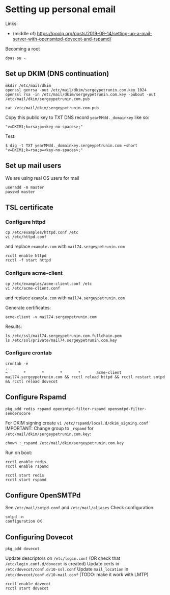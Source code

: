 # Setting up personal email
Links:
 * (middle of) https://poolp.org/posts/2019-09-14/setting-up-a-mail-server-with-opensmtpd-dovecot-and-rspamd/

Becoming a root
```
doas su -
```

## Set up DKIM (DNS continuation)
```
mkdir /etc/mail/dkim
openssl genrsa -out /etc/mail/dkim/sergeypetrunin.com.key 1024
openssl rsa -in /etc/mail/dkim/sergeypetrunin.com.key -pubout -out /etc/mail/dkim/sergeypetrunin.com.pub

cat /etc/mail/dkim/sergeypetrunin.com.pub
```
Copy this public key to TXT DNS record `yearMMdd._domainkey` like so:
```
"v=DKIM1;k=rsa;p=<key-no-spaces>;"
```

Test:
```
$ dig -t TXT yearMMdd._domainkey.sergeypetrunin.com +short
"v=DKIM1;k=rsa;p=<key-no-spaces>;"
```

## Set up mail users
We are using real OS users for mail
```
useradd -m master
passwd master
```

## TSL certificate
### Configure httpd
```
cp /etc/examples/httpd.conf /etc
vi /etc/httpd.conf
```
and replace `example.com` with `mail74.sergeypetrunin.com`
```
rcctl enable httpd
rcctl -f start httpd
```

### Configure acme-client
```
cp /etc/examples/acme-client.conf /etc
vi /etc/acme-client.conf
```
and replace `example.com` with `mail74.sergeypetrunin.com`

Generate certificates:
```
acme-client -v mail74.sergeypetrunin.com
```
Results:
```
ls /etc/ssl/mail74.sergeypetrunin.com.fullchain.pem
ls /etc/ssl/private/mail74.sergeypetrunin.com.key
```

### Configure crontab
```
crontab -e
...
~       *       *       *       *       acme-client mail74.sergeypetrunin.com && rcctl reload httpd && rcctl restart smtpd && rcctl reload dovecot
```

## Configure Rspamd
```
pkg_add redis rspamd opensmtpd-filter-rspamd opensmtpd-filter-senderscore
```
For DKIM signing create `vi /etc/rspamd/local.d/dkim_signing.conf`
IMPORTANT: Change group to `_rspamd` for `/etc/mail/dkim/sergeypetrunin.com.key`:
```
chown :_rspamd /etc/mail/dkim/sergeypetrunin.com.key
```

Run on boot:
```
rcctl enable redis
rcctl enable rspamd

rcctl start redis
rcctl start rspamd
```

## Configure OpenSMTPd
See `/etc/mail/smtpd.conf` and `/etc/mail/aliases`
Check configuration:
```
smtpd -n
configuration OK
```

## Configuring Dovecot
```
pkg_add dovecot
```
Update descriptors on `/etc/login.conf` (OR check that `/etc/login.conf.d/dovecot` is created)
Update certs in `/etc/dovecot/conf.d/10-ssl.conf`
Update `mail_location` in `/etc/dovecot/conf.d/10-mail.conf` (TODO: make it work with LMTP)
```
rcctl enable dovecot
rcctl start dovecot
```
